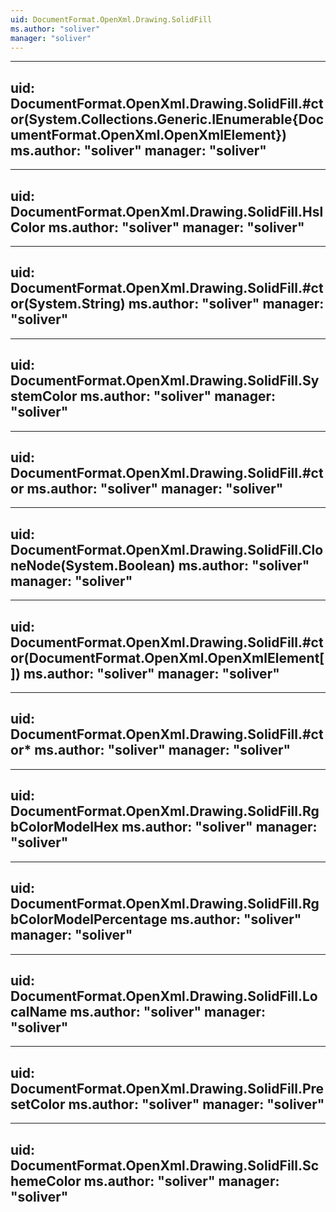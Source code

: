 ```yaml
---
uid: DocumentFormat.OpenXml.Drawing.SolidFill
ms.author: "soliver"
manager: "soliver"
---
```


---
uid: DocumentFormat.OpenXml.Drawing.SolidFill.#ctor(System.Collections.Generic.IEnumerable{DocumentFormat.OpenXml.OpenXmlElement})
ms.author: "soliver"
manager: "soliver"
---

---
uid: DocumentFormat.OpenXml.Drawing.SolidFill.HslColor
ms.author: "soliver"
manager: "soliver"
---

---
uid: DocumentFormat.OpenXml.Drawing.SolidFill.#ctor(System.String)
ms.author: "soliver"
manager: "soliver"
---

---
uid: DocumentFormat.OpenXml.Drawing.SolidFill.SystemColor
ms.author: "soliver"
manager: "soliver"
---

---
uid: DocumentFormat.OpenXml.Drawing.SolidFill.#ctor
ms.author: "soliver"
manager: "soliver"
---

---
uid: DocumentFormat.OpenXml.Drawing.SolidFill.CloneNode(System.Boolean)
ms.author: "soliver"
manager: "soliver"
---

---
uid: DocumentFormat.OpenXml.Drawing.SolidFill.#ctor(DocumentFormat.OpenXml.OpenXmlElement[])
ms.author: "soliver"
manager: "soliver"
---

---
uid: DocumentFormat.OpenXml.Drawing.SolidFill.#ctor*
ms.author: "soliver"
manager: "soliver"
---

---
uid: DocumentFormat.OpenXml.Drawing.SolidFill.RgbColorModelHex
ms.author: "soliver"
manager: "soliver"
---

---
uid: DocumentFormat.OpenXml.Drawing.SolidFill.RgbColorModelPercentage
ms.author: "soliver"
manager: "soliver"
---

---
uid: DocumentFormat.OpenXml.Drawing.SolidFill.LocalName
ms.author: "soliver"
manager: "soliver"
---

---
uid: DocumentFormat.OpenXml.Drawing.SolidFill.PresetColor
ms.author: "soliver"
manager: "soliver"
---

---
uid: DocumentFormat.OpenXml.Drawing.SolidFill.SchemeColor
ms.author: "soliver"
manager: "soliver"
---
